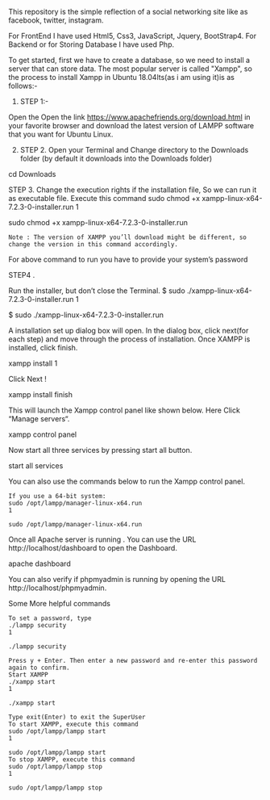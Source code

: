 This repository is the simple reflection of a social networking site like as facebook, twitter, instagram.


 For FrontEnd I have used  Html5, Css3, JavaScript, Jquery, BootStrap4.
 For Backend or for Storing Database I have used Php.
 
 To get started, first we have to create a database, so we need to install a server that can store data.
 The most popular server is called "Xampp", so the process to install Xampp in Ubuntu 18.04lts(as i am using it)is as follows:-
 
 1. STEP 1:-

 Open the Open the link https://www.apachefriends.org/download.html in your favorite browser and download the latest version of LAMPP software that you want for Ubuntu Linux.
 
 2. STEP 2. Open your Terminal and Change directory to the Downloads folder (by default it downloads into the Downloads folder)
 
cd Downloads

STEP 3. Change the execution rights if the installation file, So we can run it as executable file. Execute this command
sudo chmod +x xampp-linux-x64-7.2.3-0-installer.run
1
	
sudo chmod +x xampp-linux-x64-7.2.3-0-installer.run

    Note : The version of XAMPP you’ll download might be different, so change the version in this command accordingly.

For above command to run you have to provide your system’s password

STEP4 .

Run the installer, but don’t close the Terminal.
$ sudo ./xampp-linux-x64-7.2.3-0-installer.run
1
	
$ sudo ./xampp-linux-x64-7.2.3-0-installer.run

A installation set up dialog box will open. In the dialog box, click next(for each step) and move through the process of installation. Once XAMPP is installed, click finish.

xampp install 1

Click Next !

xampp install finish

This will launch the Xampp control panel like shown below. Here Click “Manage servers“.

xampp control panel

Now start all three services by pressing start all button.

start all services

You can also use the commands below to run the Xampp control panel.

    If you use a 64-bit system:
    sudo /opt/lampp/manager-linux-x64.run
    1
    	
    sudo /opt/lampp/manager-linux-x64.run

Once all Apache server is running .  You can use the URL http://localhost/dashboard to open the Dashboard.

apache dashboard

You can also verify if phpmyadmin is running by opening the URL http://localhost/phpmyadmin.



Some More helpful commands

    To set a password, type
    ./lampp security
    1
    	
    ./lampp security

    Press y + Enter. Then enter a new password and re-enter this password again to confirm.
    Start XAMPP
    ./xampp start
    1
    	
    ./xampp start

    Type exit(Enter) to exit the SuperUser
    To start XAMPP, execute this command
    sudo /opt/lampp/lampp start
    1
    	
    sudo /opt/lampp/lampp start
    To stop XAMPP, execute this command
    sudo /opt/lampp/lampp stop
    1
    	
    sudo /opt/lampp/lampp stop

